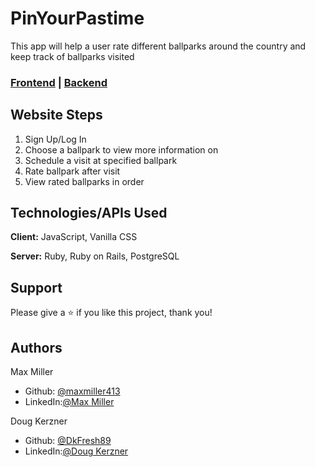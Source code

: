 # PinYourPastime

This app will help a user rate different ballparks around the country and keep track of ballparks visited

### [Frontend](https://github.com/maxmiller413/PinYourPastime-Frontend) | [Backend](https://github.com/maxmiller413/PinYourPastime-Backend)

## Website Steps

  1.    Sign Up/Log In 
  2.    Choose a ballpark to view more information on
  3.    Schedule a visit at specified ballpark
  4.    Rate ballpark after visit
  5.    View rated ballparks in order

## Technologies/APIs Used

**Client:** JavaScript, Vanilla CSS

**Server:** Ruby, Ruby on Rails, PostgreSQL

## Support

Please give a ⭐️ if you like this project, thank you!

## Authors

Max Miller
- Github:  [@maxmiller413](https://github.com/maxmiller413)
- LinkedIn:[@Max Miller](https://www.linkedin.com/in/max-miller-a4589830/)

Doug Kerzner
- Github:  [@DkFresh89](https://github.com/DkFresh89)
- LinkedIn:[@Doug Kerzner](https://www.linkedin.com/in/doug-kerzner/)

<!-- # README

This README would normally document whatever steps are necessary to get the
application up and running.

Things you may want to cover:

* Ruby version

* System dependencies

* Configuration

* Database creation

* Database initialization

* How to run the test suite

* Services (job queues, cache servers, search engines, etc.)

* Deployment instructions

* ...
 -->
